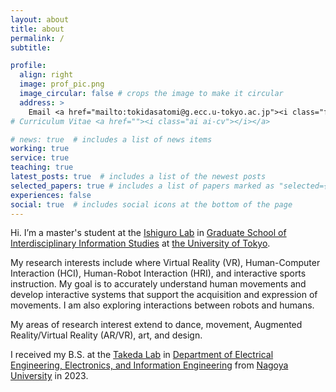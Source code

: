 ```yaml
---
layout: about
title: about
permalink: /
subtitle: 

profile:
  align: right
  image: prof_pic.png
  image_circular: false # crops the image to make it circular
  address: >
    Email <a href="mailto:tokidasatomi@g.ecc.u-tokyo.ac.jp"><i class="fas fa-envelope""></i></a><br> 
# Curriculum Vitae <a href=""><i class="ai ai-cv"></i></a>

# news: true  # includes a list of news items
working: true
service: true
teaching: true
latest_posts: true  # includes a list of the newest posts
selected_papers: true # includes a list of papers marked as "selected={true}"
experiences: false
social: true  # includes social icons at the bottom of the page
---
```


Hi. I’m a master's student at the [Ishiguro Lab](https://ishiguro-lab.org) in [Graduate School of Interdisciplinary Information Studies](https://www.u-tokyo.ac.jp/en/academics/grad_interdisciplinary.html) at [the University of Tokyo](https://www.u-tokyo.ac.jp/en/).

My research interests include where Virtual Reality (VR), Human-Computer Interaction (HCI), Human-Robot Interaction (HRI), and interactive sports instruction. My goal is to accurately understand human movements and develop interactive systems that support the acquisition and expression of movements. I am also exploring interactions between robots and humans. 

My areas of research interest extend to dance, movement, Augmented Reality/Virtual Reality (AR/VR), art, and design.

I received my B.S. at the [Takeda Lab](https://takedalab.g.sp.m.is.nagoya-u.ac.jp) in [Department of Electrical Engineering, Electronics, and Information Engineering](http://www.nuee.nagoya-u.ac.jp/index.html) from [Nagoya University](https://en.nagoya-u.ac.jp) in 2023.
